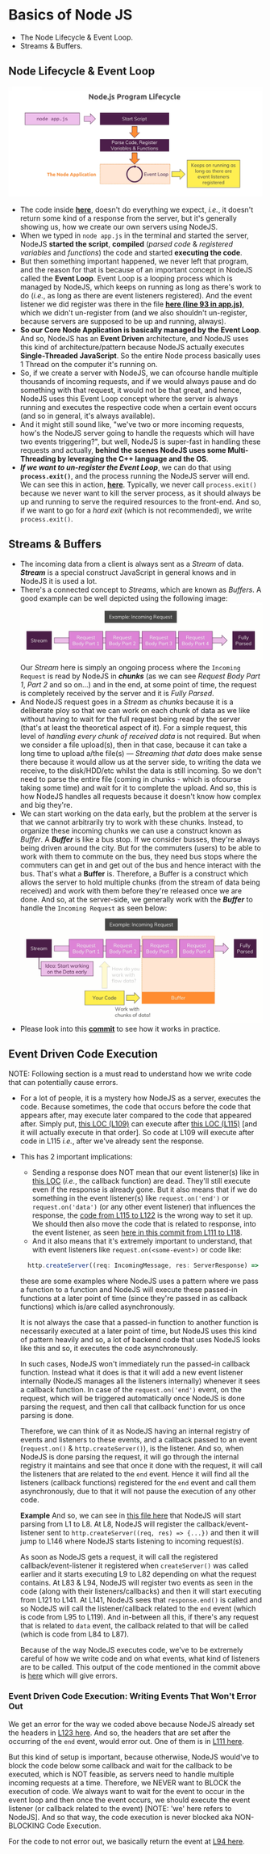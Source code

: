 # Basics of Node JS

- The Node Lifecycle & Event Loop.
- Streams & Buffers.

## Node Lifecycle & Event Loop

![Node Lifecycle & Event Loop](./images/node-lifecycle-event-driven.png)

- The code inside **[here](https://github.com/Ch-sriram/node-js-deno/blob/40982d85b9387018a88b9e8c1975eba1dd8429f2/understanding-basics/app.js)**, doesn't do everything we expect, *i.e.*, it doesn't return some kind of a response from the server, but it's generally showing us, how we create our own servers using NodeJS.
- When we typed in `node app.js` in the terminal and started the server, NodeJS **started the script**, **compiled** (*parsed code* & *registered variables* and *functions*) the code and started **executing the code**.
- But then something important happened, we never left that program, and the reason for that is because of an important concept in NodeJS called the **Event Loop**. Event Loop is a looping process which is managed by NodeJS, which keeps on running as long as there's work to do (*i.e.*, as long as there are event listeners registered). And the event listener we did register was there in the file **[here (line 93 in app.js)](https://github.com/Ch-sriram/node-js-deno/blob/40982d85b9387018a88b9e8c1975eba1dd8429f2/understanding-basics/app.js#L93)**, which we didn't un-register from (and we also shouldn't un-register, because servers are supposed to be up and running, always).
- **So our Core Node Application is basically managed by the Event Loop**. And so, NodeJS has an **Event Driven** architecture, and NodeJS uses this kind of architecture/pattern because NodeJS actually executes **Single-Threaded JavaScript**. So the entire Node process basically uses 1 Thread on the computer it's running on.
- So, if we create a server with NodeJS, we can ofcourse handle multiple thousands of incoming requests, and if we would always pause and do something with that request, it would not be that great, and hence, NodeJS uses this Event Loop concept where the server is always running and executes the respective code when a certain event occurs (and so in general, it's always available).
- And it might still sound like, "we've two or more incoming requests, how's the NodeJS server going to handle the requests which will have two events triggering?", but well, NodeJS is super-fast in handling these requests and actually, **behind the scenes NodeJS uses some Multi-Threading by leveraging the C++ language and the OS**.
- ***If we want to un-register the Event Loop***, we can do that using **`process.exit()`**, and the process running the NodeJS server will end. We can see this in action, **[here](https://github.com/Ch-sriram/node-js-deno/blob/5f8c03b229e23561949ba64772a85c334322ea6a/understanding-basics/app.js)**. Typically, we never call `process.exit()` because we never want to kill the server process, as it should always be up and running to serve the required resources to the front-end. And so, if we want to go for a *hard exit* (which is not recommended), we write `process.exit()`.

## Streams & Buffers

- The incoming data from a client is always sent as a *Stream* of data. ***Stream*** is a special construct JavaScript in general knows and in NodeJS it is used a lot.
- There's a connected concept to *Streams*, which are known as *Buffers*. A good example can be well depicted using the following image: ![stream-buffer-example-1](./images/incoming-request-stream-buffer-example-1.png) Our *Stream* here is simply an ongoing process where the `Incoming Request` is read by NodeJS in ***chunks*** (as we can see *Request Body Part 1*, *Part 2* and so on...) and in the end, at some point of time, the request is completely received by the server and it is *Fully Parsed*.
- And NodeJS request goes in a *Stream* as *chunks* because it is a deliberate ploy so that we can work on each chunk of data as we like without having to wait for the full request being read by the server (that's at least the theoretical aspect of it). For a simple request, this level of *handling every chunk of received data* is not required. But when we consider a file upload(s), then in that case, because it can take a long time to upload a/the file(s) &mdash; *Streaming that data* does make sense there because it would allow us at the server side, to writing the data we receive, to the disk/HDD/etc whilst the data is still incoming. So we don't need to parse the entire file (coming in chunks - which is ofcourse taking some time) and wait for it to complete the upload. And so, this is how NodeJS handles all requests because it doesn't know how complex and big they're.
- We can start working on the data early, but the problem at the server is that we cannot arbitrarily try to work with these chunks. Instead, to organize these incoming chunks we can use a construct known as *Buffer*. A ***Buffer*** is like a bus stop. If we consider busses, they're always being driven around the city. But for the commuters (users) to be able to work with them to commute on the bus, they need bus stops where the commuters can get in and get out of the bus and hence interact with the bus. That's what a **Buffer** is. Therefore, a Buffer is a construct which allows the server to hold multiple chunks (from the stream of data being received) and work with them before they're released once we are done. And so, at the server-side, we generally work with the ***Buffer*** to handle the `Incoming Request` as seen below: ![stream-buffer-example-2](./images/incoming-request-stream-buffer-example-2.png)
- Please look into this **[commit](https://github.com/Ch-sriram/node-js-deno/commit/ca12eb612d904d107763ec504e03f74064fcb035#diff-b968952e95c13745e3373dadd0b3751ad0c9ff930bc1d81275a09709c5d02471)** to see how it works in practice.

## Event Driven Code Execution

NOTE: Following section is a must read to understand how we write code that can potentially cause errors.

- For a lot of people, it is a mystery how NodeJS as a server, executes the code. Because sometimes, the code that occurs before the code that appears after, may execute later compared to the code that appeared after. Simply put, [this LOC (L109)](https://github.com/Ch-sriram/node-js-deno/blob/eeefc58bec061fd67261ee1406b0d0b320cbd507/understanding-basics/src/index.ts#L109) can execute after [this LOC (L115)](https://github.com/Ch-sriram/node-js-deno/blob/eeefc58bec061fd67261ee1406b0d0b320cbd507/understanding-basics/src/index.ts#L115) [and it will actually execute in that order]. So code at L109 will execute after code in L115 *i.e.*, after we've already sent the response.
- This has 2 important implications:
  - Sending a response does NOT mean that our event listener(s) like in [this LOC](https://github.com/Ch-sriram/node-js-deno/blob/eeefc58bec061fd67261ee1406b0d0b320cbd507/understanding-basics/src/index.ts#L95) (*i.e.*, the callback function) are dead. They'll still execute even if the response is already gone. But it also means that if we do something in the event listener(s) like `request.on('end')` or `request.on('data')` (or any other event listener) that influences the response, the [code from L115 to L122](https://github.com/Ch-sriram/node-js-deno/blob/eeefc58bec061fd67261ee1406b0d0b320cbd507/understanding-basics/src/index.ts#L115-L122) is the wrong way to set it up. We should then also move the code that is related to response, into the event listener, as seen [here in this commit from L111 to L118](https://github.com/Ch-sriram/node-js-deno/blob/b6328e61a459f7ea61e1d3ceef0582025063d672/understanding-basics/src/index.ts#L111-L118).
  - And it also means that it's extremely important to understand, that with event listeners like `request.on(<some-event>)` or code like:

  ```typescript
    http.createServer((req: IncomingMessage, res: ServerResponse) => { /** some return value */ });
  ```

  these are some examples where NodeJS uses a pattern where we pass a function to a function and NodeJS will execute these passed-in functions at a later point of time (since they're passed in as callback functions) which is/are called asynchronously.

  It is not always the case that a passed-in function to another function is necessarily executed at a later point of time, but NodeJS uses this kind of pattern heavily and so, a lot of backend code that uses NodeJS looks like this and so, it executes the code asynchronously.

  In such cases, NodeJS won't immediately run the passed-in callback function. Instead what it does is that it will add a new event listener internally (NodeJS manages all the listeners internally) whenever it sees a callback function. In case of the `request.on('end')` event, on the request, which will be triggered automatically once NodeJS is done parsing the request, and then call that callback function for us once parsing is done.

  Therefore, we can think of it as NodeJS having an internal registry of events and listeners to these events, and a callback passed to an event (`request.on()` & `http.createServer()`), is the listener. And so, when NodeJS is done parsing the request, it will go through the internal registry it maintains and see that once it done with the request, it will call the listeners that are related to the `end` event. Hence it will find all the listeners (callback functions) registered for the `end` event and call them asynchronously, due to that it will not pause the execution of any other code.

  **Example**
  And so, we can see in [this file here](https://github.com/Ch-sriram/node-js-deno/blob/b6328e61a459f7ea61e1d3ceef0582025063d672/understanding-basics/src/index.ts) that NodeJS will start parsing from L1 to L8. At L8, NodeJS will register the callback/event-listener sent to `http.createServer((req, res) => {...})` and then it will jump to L146 where NodeJS starts listening to incoming request(s).

  As soon as NodeJS gets a request, it will call the registered callback/event-listener it registered when `createServer()` was called earlier and it starts executing L9 to L82 depending on what the request contains. At L83 & L94, NodeJS will register two events as seen in the code (along with their listeners/callbacks) and then it will start executing from L121 to L141. At L141, NodeJS sees that `response.end()` is called and so NodeJS will call the listener/callback related to the `end` event (which is code from L95 to L119). And in-between all this, if there's any request that is related to `data` event, the callback related to that will be called (which is code from L84 to L87).

  Because of the way NodeJS executes code, we've to be extremely careful of how we write code and on what events, what kind of listeners are to be called. This output of the code mentioned in the commit above is [here](https://github.com/Ch-sriram/node-js-deno/blob/5f4d6c46a4137e31004e8489575a123c032fd26a/understanding-basics/src/index.ts#L148-L161) which will give errors.

### Event Driven Code Execution: Writing Events That Won't Error Out

We get an error for the way we coded above because NodeJS already set the headers in [L123 here](https://github.com/Ch-sriram/node-js-deno/blob/5f4d6c46a4137e31004e8489575a123c032fd26a/understanding-basics/src/index.ts#L123). And so, the headers that are set after the occurring of the `end` event, would error out. One of them is in [L111 here](https://github.com/Ch-sriram/node-js-deno/blob/5f4d6c46a4137e31004e8489575a123c032fd26a/understanding-basics/src/index.ts#L111).

But this kind of setup is important, because otherwise, NodeJS would've to block the code below some callback and wait for the callback to be executed, which is NOT feasible, as servers need to handle multiple incoming requests at a time. Therefore, we NEVER want to BLOCK the execution of code. We always want to wait for the event to occur in the event loop and then once the event occurs, we should execute the event listener (or callback related to the event) [NOTE: 'we' here refers to NodeJS]. And so that way, the code execution is never blocked aka NON-BLOCKING Code Execution.

For the code to not error out, we basically return the event at [L94 here]().
